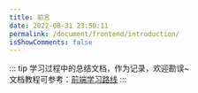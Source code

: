 ```yaml
---
title: 前言
date: 2022-08-31 23:50:11
permalink: /document/frontend/introduction/
isShowComments: false
---
```


::: tip
学习过程中的总结文档，作为记录，欢迎勘误~ <br/>
文档教程可参考：[前端学习路线](http://localhost:8080/vblogs/document/learning-routes/) 
:::
